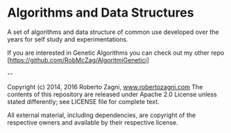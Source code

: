 Algorithms and Data Structures
=========

A set of algorithms and data structure of common use developed over the years for self study and experimentations.

If you are interested in Genetic Algorithms you can check out my other repo [https://github.com/RobMcZag/AlgoritmiGenetici]

--

Copyright (c) 2014, 2016 Roberto Zagni, www.robertozagni.com 
The contents of this repository  are released under Apache 2.0 License unless stated differently; 
see LICENSE file for complete text. 

All external material, including dependencies, are copyright of the respective owners and available by their respective license.  
